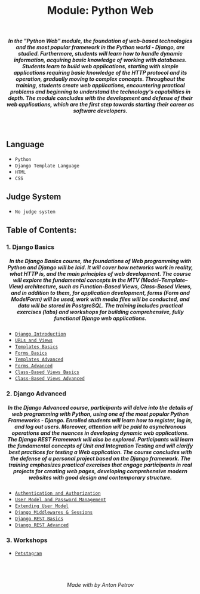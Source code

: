 <h1 align="center">
Module: Python Web
</h1>

<br/>

<h5 align="center">
In the "Python Web" module, the foundation of web-based technologies and the most popular framework in the Python world - Django, are studied. Furthermore, students will learn how to handle dynamic information, acquiring basic knowledge of working with databases. Students learn to build web applications, starting with simple applications requiring basic knowledge of the HTTP protocol and its operation, gradually moving to complex concepts. Throughout the training, students create web applications, encountering practical problems and beginning to understand the technology's capabilities in depth. The module concludes with the development and defense of their web applications, which are the first step towards starting their career as software developers.
</h5>

<br/>

## Language

- `Python`
- `Django Template Language`
- `HTML`
- `CSS`

## Judge System

- `No judge system`

## Table of Contents:

### 1. Django Basics

<h5 align="center">
In the Django Basics course, the foundations of Web programming with Python and Django will be laid. It will cover how networks work in reality, what HTTP is, and the main principles of web development. The course will explore the fundamental concepts in the MTV (Model–Template–View) architecture, such as Function-Based Views, Class-Based Views, and in addition to them, for application development, forms (Form and ModelForm) will be used, work with media files will be conducted, and data will be stored in PostgreSQL.
The training includes practical exercises (labs) and workshops for building comprehensive, fully functional Django web applications.
</h5>

- [`Django Introduction`](https://github.com/tonytech83/Python-Web/tree/main/01_Django_Basics/01_Django_Introduction/django_intro)
- [`URLs and Views`](https://github.com/tonytech83/Python-Web/tree/main/01_Django_Basics/02_URLs_and_Views/urls_and_views)
- [`Templates Basics`](https://github.com/tonytech83/Python-Web/tree/main/01_Django_Basics/03_Templates_Basics/templates_and_static)
- [`Forms Basics`](https://github.com/tonytech83/Python-Web/tree/main/01_Django_Basics/04_Forms_Basics/forms_basic)
- [`Templates Advanced`](https://github.com/tonytech83/Python-Web/tree/main/01_Django_Basics/05_Templates_Advanced/templates_advanced)
- [`Forms Advanced`](https://github.com/tonytech83/Python-Web/tree/main/01_Django_Basics/06_Forms_Advanced/forms_advanced)
- [`Class-Based Views Basics`](https://github.com/tonytech83/Python-Web/tree/main/01_Django_Basics/07_ClassBased_Views_Basics/cbv_basic)
- [`Class-Based Views Advanced`](https://github.com/tonytech83/Python-Web/tree/main/01_Django_Basics/08_ClassBased_Views_Advanced/cbv_advanced)

### 2. Django Advanced

<h5 align="center">
In the Django Advanced course, participants will delve into the details of web programming with Python, using one of the most popular Python Frameworks - Django. Enrolled students will learn how to register, log in, and log out users. Moreover, attention will be paid to asynchronous operations and the nuances in developing dynamic web applications. The Django REST Framework will also be explored. Participants will learn the fundamental concepts of Unit and Integration Testing and will clarify best practices for testing a Web application. The course concludes with the defense of a personal project based on the Django framework. The training emphasizes practical exercises that engage participants in real projects for creating web pages, developing comprehensive modern websites with good design and contemporary structure.  
</h5>

- [`Authentication and Authorization`](https://github.com/tonytech83/Python-Web/tree/main/02_Django_Advanced/01_Authentication_and_Authorization/auth_demos)
- [`User Model and Password Management`](https://github.com/tonytech83/Python-Web/tree/main/02_Django_Advanced/02_User_Model_and_Password_Management/users_demos)
- [`Extending User Model`](https://github.com/tonytech83/Python-Web/tree/main/02_Django_Advanced/03_Extending_User_Model/custom_auth)
- [`Django Middlewares & Sessions`](https://github.com/tonytech83/Python-Web/tree/main/02_Django_Advanced/04_Django_Middlewares_and_Sessions/demos)
- [`Django REST Basics`](https://github.com/tonytech83/Python-Web/tree/main/02_Django_Advanced/05_Django_REST_Basics)
- [`Django REST Advanced`](https://github.com/tonytech83/Python-Web/tree/main/02_Django_Advanced/06_Django_REST_Advanced)

### 3. Workshops

- [`Petstagram`](https://github.com/tonytech83/Python-Web/tree/main/01_Django_Basics/Workshop/petstagram)

<br/>
<br/>

<h6 align="center"> Made with by Anton Petrov </h6>
